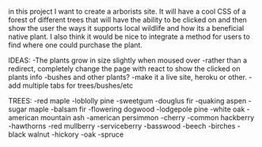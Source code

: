 in this project I want to create a arborists site. It will have a cool CSS of a forest of different trees that will have the ability to be clicked on and then show the user the ways it supports local wildlife and how its a beneficial native plant. I also think it would be nice to integrate a method for users to find where one could purchase the plant.

IDEAS:
-The plants grow in size slightly when moused over
-rather than a redirect, completely change the page with react to show the clicked on plants info
-bushes and other plants?
-make it a live site, heroku or other.
-add multiple tabs for trees/bushes/etc

TREES:
-red maple
-loblolly pine
-sweetgum
-douglus fir
-quaking aspen
-sugar maple
-balsam fir
-flowering dogwood
-lodgepole pine
-white oak
-american mountain ash
-american persimmon
-cherry
-common hackberry
-hawthorns
-red mullberry
-serviceberry
-basswood
-beech
-birches
-black walnut
-hickory
-oak
-spruce



<!-- USE PNG FORMAT FOR IMAGES -->